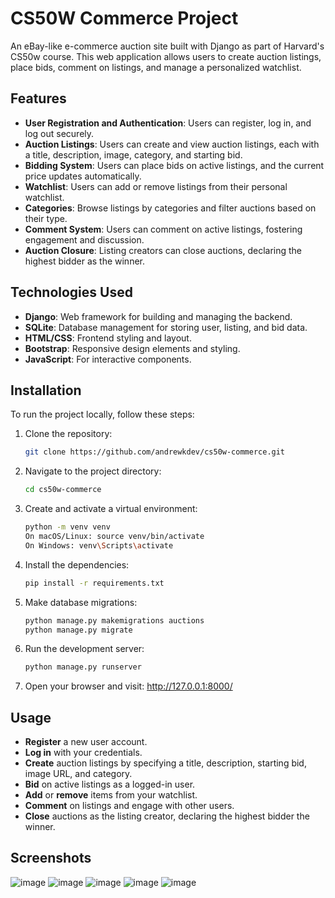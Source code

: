 # CS50W Commerce Project

An eBay-like e-commerce auction site built with Django as part of Harvard's CS50w course. This web application allows users to create auction listings, place bids, comment on listings, and manage a personalized watchlist.

## Features

- **User Registration and Authentication**: Users can register, log in, and log out securely.
- **Auction Listings**: Users can create and view auction listings, each with a title, description, image, category, and starting bid.
- **Bidding System**: Users can place bids on active listings, and the current price updates automatically.
- **Watchlist**: Users can add or remove listings from their personal watchlist.
- **Categories**: Browse listings by categories and filter auctions based on their type.
- **Comment System**: Users can comment on active listings, fostering engagement and discussion.
- **Auction Closure**: Listing creators can close auctions, declaring the highest bidder as the winner.

## Technologies Used

- **Django**: Web framework for building and managing the backend.
- **SQLite**: Database management for storing user, listing, and bid data.
- **HTML/CSS**: Frontend styling and layout.
- **Bootstrap**: Responsive design elements and styling.
- **JavaScript**: For interactive components.

## Installation

To run the project locally, follow these steps:

1. Clone the repository:
   ```bash
   git clone https://github.com/andrewkdev/cs50w-commerce.git
   ```

2. Navigate to the project directory:
   ```bash
   cd cs50w-commerce
   ```

3. Create and activate a virtual environment:
   ```bash
   python -m venv venv
   On macOS/Linux: source venv/bin/activate
   On Windows: venv\Scripts\activate
   ```

4. Install the dependencies:
   ```bash
   pip install -r requirements.txt
   ```

5. Make database migrations:
    ```bash
   python manage.py makemigrations auctions
   python manage.py migrate
    ```

6. Run the development server:
    ```bash
   python manage.py runserver
    ```

7. Open your browser and visit: http://127.0.0.1:8000/

## Usage

- **Register** a new user account.
- **Log in** with your credentials.
- **Create** auction listings by specifying a title, description, starting bid, image URL, and category.
- **Bid** on active listings as a logged-in user.
- **Add** or **remove** items from your watchlist.
- **Comment** on listings and engage with other users.
- **Close** auctions as the listing creator, declaring the highest bidder the winner.

## Screenshots

![image](https://github.com/user-attachments/assets/5a817a3d-3215-4a50-9ff7-828bfaf01d91)
![image](https://github.com/user-attachments/assets/04cbfe36-291d-44bc-a7b1-0493a2ba3909)
![image](https://github.com/user-attachments/assets/43529eac-ad7b-40d6-bc69-82dda74b6f37)
![image](https://github.com/user-attachments/assets/1d9b35d0-ec72-4107-9350-7e5bc7370c44)
![image](https://github.com/user-attachments/assets/6c05f7cf-138f-40e7-b837-540bd8a8a2b7)





